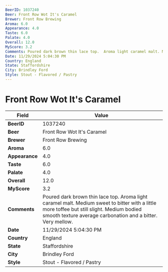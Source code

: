 ```yaml
---
BeerID: 1037240
Beer: Front Row Wot It's Caramel
Brewer: Front Row Brewing
Aroma: 6.0
Appearance: 4.0
Taste: 6.0
Palate: 4.0
Overall: 12.0
MyScore: 3.2
Comments: Poured dark brown thin lace top.  Aroma light caramel malt. Medium sweet to bitter with a little more toffee but still slight.  Medium bodied smooth texture average carbonation and a bitter.  Very mellow.
Date: 11/29/2024 5:04:30 PM
Country: England
State: Staffordshire
City: Brindley Ford
Style: Stout - Flavored / Pastry
---
```


# Front Row Wot It's Caramel

| Field         | Value |
|---------------|-------|
| **BeerID** | 1037240 |
| **Beer** | Front Row Wot It's Caramel |
| **Brewer** | Front Row Brewing |
| **Aroma** | 6.0 |
| **Appearance** | 4.0 |
| **Taste** | 6.0 |
| **Palate** | 4.0 |
| **Overall** | 12.0 |
| **MyScore** | 3.2 |
| **Comments** | Poured dark brown thin lace top.  Aroma light caramel malt. Medium sweet to bitter with a little more toffee but still slight.  Medium bodied smooth texture average carbonation and a bitter.  Very mellow.  |
| **Date** | 11/29/2024 5:04:30 PM |
| **Country** | England |
| **State** | Staffordshire |
| **City** | Brindley Ford |
| **Style** | Stout - Flavored / Pastry |
